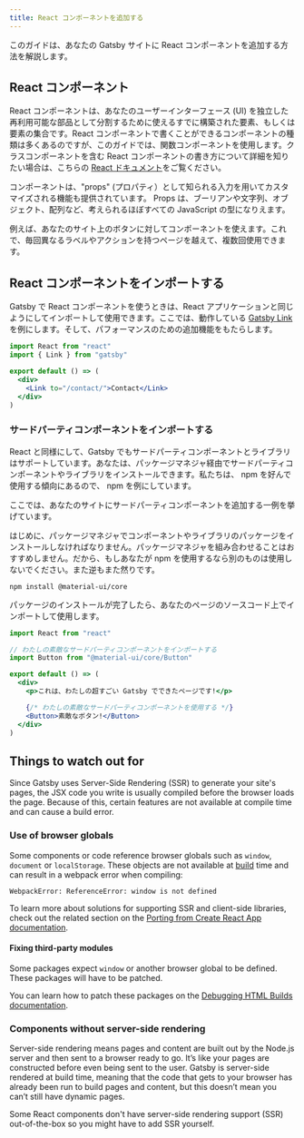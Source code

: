 ```yaml
---
title: React コンポーネントを追加する
---
```


このガイドは、あなたの Gatsby サイトに React コンポーネントを追加する方法を解説します。

## React コンポーネント

React コンポーネントは、あなたのユーザーインターフェース (UI) を独立した再利用可能な部品として分割するために使えるすでに構築された要素、もしくは要素の集合です。React コンポーネントで書くことができるコンポーネントの種類は多くあるのですが、このガイドでは、関数コンポーネントを使用します。クラスコンポーネントを含む React コンポーネントの書き方について詳細を知りたい場合は、こちらの [React ドキュメント](https://ja.reactjs.org/docs/components-and-props.html)をご覧ください。

コンポーネントは、"props" (プロパティ）として知られる入力を用いてカスタマイズされる機能も提供されています。 Props は、ブーリアンや文字列、オブジェクト、配列など、考えられるほぼすべての JavaScript の型になりえます。

例えば、あなたのサイト上のボタンに対してコンポーネントを使えます。これで、毎回異なるラベルやアクションを持つページを越えて、複数回使用できます。

## React コンポーネントをインポートする

Gatsby で React コンポーネントを使うときは、React アプリケーションと同じようにしてインポートして使用できます。ここでは、動作している [Gatsby Link](/docs/gatsby-link/) を例にします。そして、パフォーマンスのための追加機能をもたらします。

```jsx
import React from "react"
import { Link } from "gatsby"

export default () => (
  <div>
    <Link to="/contact/">Contact</Link>
  </div>
)
```

### サードパーティコンポーネントをインポートする

React と同様にして、Gatsby でもサードパーティコンポーネントとライブラリはサポートしています。あなたは、パッケージマネジャ経由でサードパーティコンポーネントやライブラリをインストールできます。私たちは、 npm を好んで使用する傾向にあるので、 npm を例にしています。

ここでは、あなたのサイトにサードパーティコンポーネントを追加する一例を挙げています。

はじめに、パッケージマネジャでコンポーネントやライブラリのパッケージをインストールしなければなりません。パッケージマネジャを組み合わせることはおすすめしません。だから、もしあなたが npm を使用するなら別のものは使用しないでください。また逆もまた然りです。

```shell
npm install @material-ui/core
```

パッケージのインストールが完了したら、あなたのページのソースコード上でインポートして使用します。

```jsx:title=my-page.jsx
import React from "react"

// わたしの素敵なサードパーティコンポーネントをインポートする
import Button from "@material-ui/core/Button"

export default () => (
  <div>
    <p>これは、わたしの超すごい Gatsby でできたページです!</p>

    {/* わたしの素敵なサードパーティコンポーネントを使用する */}
    <Button>素敵なボタン!</Button>
  </div>
)
```

## Things to watch out for

Since Gatsby uses Server-Side Rendering (SSR) to generate your site's pages, the JSX code you write is usually compiled before the browser loads the page. Because of this, certain features are not available at compile time and can cause a build error.

### Use of browser globals

Some components or code reference browser globals such as `window`, `document` or `localStorage`. These objects are not available at [build](/docs/glossary#build) time and can result in a webpack error when compiling:

```text
WebpackError: ReferenceError: window is not defined
```

To learn more about solutions for supporting SSR and client-side libraries, check out the related section on the [Porting from Create React App documentation](/docs/porting-from-create-react-app-to-gatsby#server-side-rendering-and-browser-apis).

#### Fixing third-party modules

Some packages expect `window` or another browser global to be defined. These packages will have to be patched.

You can learn how to patch these packages on the [Debugging HTML Builds documentation](/docs/debugging-html-builds/#fixing-third-party-modules).

### Components without server-side rendering

Server-side rendering means pages and content are built out by the Node.js server and then sent to a browser ready to go. It’s like your pages are constructed before even being sent to the user. Gatsby is server-side rendered at build time, meaning that the code that gets to your browser has already been run to build pages and content, but this doesn’t mean you can’t still have dynamic pages.

Some React components don't have server-side rendering support (SSR) out-of-the-box so you might have to add SSR yourself.
